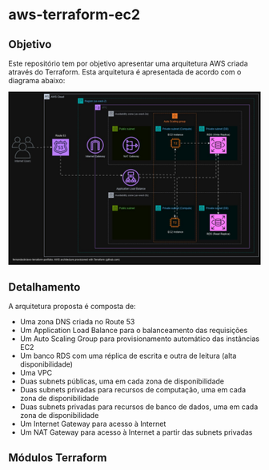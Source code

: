 # aws-terraform-ec2

## Objetivo
Este repositório tem por objetivo apresentar uma arquitetura AWS criada através do Terraform. Esta arquitetura é apresentada de acordo com o diagrama abaixo:

![AWS Architecure - v1](./images/aws-architecture-v1.jpg)

## Detalhamento
A arquitetura proposta é composta de:
- Uma zona DNS criada no Route 53
- Um Application Load Balance para o balanceamento das requisições
- Um Auto Scaling Group para provisionamento automático das instâncias EC2
- Um banco RDS com uma réplica de escrita e outra de leitura (alta disponibilidade)
- Uma VPC
- Duas subnets públicas, uma em cada zona de disponibilidade
- Duas subnets privadas para recursos de computação, uma em cada zona de disponibilidade
- Duas subnets privadas para recursos de banco de dados, uma em cada zona de disponibilidade
- Um Internet Gateway para acesso à Internet
- Um NAT Gateway para acesso à Internet a partir das subnets privadas

## Módulos Terraform